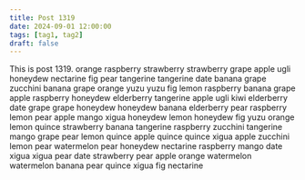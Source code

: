 ```yaml
---
title: Post 1319
date: 2024-09-01 12:00:00
tags: [tag1, tag2]
draft: false
---
```

This is post 1319.
orange
raspberry
strawberry
strawberry
grape
apple
ugli
honeydew
nectarine
fig
pear
tangerine
tangerine
date
banana
grape
zucchini
banana
grape
orange
yuzu
yuzu
fig
lemon
raspberry
banana
grape
apple
raspberry
honeydew
elderberry
tangerine
apple
ugli
kiwi
elderberry
date
grape
grape
honeydew
honeydew
banana
elderberry
pear
raspberry
lemon
pear
apple
mango
xigua
honeydew
lemon
honeydew
fig
yuzu
orange
lemon
quince
strawberry
banana
tangerine
raspberry
zucchini
tangerine
mango
grape
pear
lemon
quince
apple
quince
quince
xigua
apple
zucchini
lemon
pear
watermelon
pear
honeydew
nectarine
raspberry
mango
date
xigua
xigua
pear
date
strawberry
pear
apple
orange
watermelon
watermelon
banana
pear
quince
xigua
fig
nectarine
